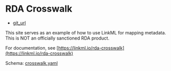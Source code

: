 # RDA Crosswalk

* [git_url](https://github.com/linkml/rda-crosswalk.git)

This site serves as an example of how to use LinkML for mapping metadata. This is NOT an officially sanctioned RDA product.

For documentation, see [https://linkml.io/rda-crosswalk](https://linkml.io/rda-crosswalk)

Schema: [crosswalk.yaml](crosswalk.yaml)
